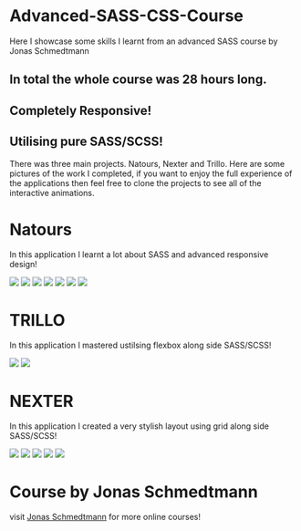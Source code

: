 # Advanced-SASS-CSS-Course
Here I showcase some skills I learnt from an advanced SASS course by Jonas Schmedtmann

## In total the whole course was 28 hours long.

## Completely Responsive!

## Utilising pure SASS/SCSS!

There was three main projects. Natours, Nexter and Trillo.
Here are some pictures of the work I completed, if you want to enjoy the full experience of the applications then feel free to clone the projects to see all of the interactive animations.

# Natours
In this application I learnt a lot about SASS and advanced responsive design!

<img src='/readMeImages/NATOURS/Screenshot%20(56).png'>

<img src='/readMeImages/NATOURS/Screenshot%20(57).png'>

<img src='/readMeImages/NATOURS/Screenshot%20(58).png'>

<img src='/readMeImages/NATOURS/Screenshot%20(59).png'>

<img src='/readMeImages/NATOURS/Screenshot%20(60).png'>

<img src='/readMeImages/NATOURS/Screenshot%20(61).png'>

<img src='/readMeImages/NATOURS/Screenshot%20(62).png'>


# TRILLO
In this application I mastered ustilsing flexbox along side SASS/SCSS!

<img src='/readMeImages/TRILLO/Screenshot%20(63).png'>

<img src='/readMeImages/TRILLO/Screenshot%20(64).png'>


# NEXTER
In this application I created a very stylish layout using grid along side SASS/SCSS!

<img src='/readMeImages/NEXTER/Screenshot%20(65).png'>

<img src='/readMeImages/NEXTER/Screenshot%20(66).png'>

<img src='/readMeImages/NEXTER/Screenshot%20(67).png'>

<img src='/readMeImages/NEXTER/Screenshot%20(68).png'>

<img src='/readMeImages/NEXTER/Screenshot%20(69).png'>

# Course by Jonas Schmedtmann
visit <a href='https://www.udemy.com/user/jonasschmedtmann/'>Jonas Schmedtmann</a> for more online courses!

